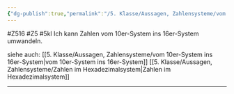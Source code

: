 ```yaml
---
{"dg-publish":true,"permalink":"/5. Klasse/Aussagen, Zahlensysteme/vom 10er-System ins 16er-System/"}
---
```


#Z516 #Z5 #5kl
Ich kann Zahlen vom 10er-System ins 16er-System umwandeln.

siehe auch:
[[5. Klasse/Aussagen, Zahlensysteme/vom 10er-System ins 16er-System\|vom 10er-System ins 16er-System]]
[[5. Klasse/Aussagen, Zahlensysteme/Zahlen im Hexadezimalsystem\|Zahlen im Hexadezimalsystem]]
___
